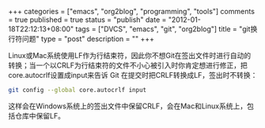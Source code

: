 +++
categories = ["emacs", "org2blog", "programming", "tools"]
comments = true
published = true
status = "publish"
date = "2012-01-18T22:12:13+08:00"
tags = ["DVCS", "emacs", "git", "org2blog"]
title = "git换行符问题"
type = "post"
description = ""
+++


Linux或Mac系统使用LF作为行结束符，因此你不想Git在签出文件时进行自动的转换；当一个以CRLF为行结束符的文件不小心被引入时你肯定想进行修正，把core.autocrlf设置成input来告诉 Git 在提交时把CRLF转换成LF，签出时不转换：

```sh
git config --global core.autocrlf input
```

这样会在Windows系统上的签出文件中保留CRLF，会在Mac和Linux系统上，包括仓库中保留LF。 
<!--more-->